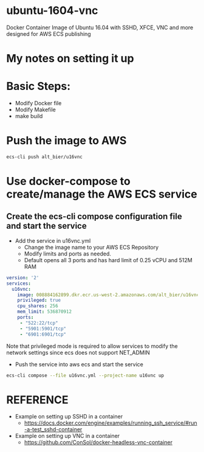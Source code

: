 # ubuntu-1604-vnc
Docker Container Image of Ubuntu 16.04 with SSHD, XFCE, VNC and more designed for AWS ECS publishing


# My notes on setting it up


# Basic Steps:

* Modify Docker file
* Modify Makefile
* make build


# Push the image to AWS

```bash
ecs-cli push alt_bier/u16vnc
```


# Use docker-compose to create/manage the AWS ECS service

## Create the ecs-cli compose configuration file and start the service

* Add the service in u16vnc.yml
    * Change the image name to your AWS ECS Repository
    * Modify limits and ports as needed.  
    * Default opens all 3 ports and has hard limit of 0.25 vCPU and 512M RAM

```yaml
version: '2'
services:
  u16vnc:
    image: 008884162899.dkr.ecr.us-west-2.amazonaws.com/alt_bier/u16vnc:latest
    privileged: true
    cpu_shares: 256
    mem_limit: 536870912
    ports:
     - "522:22/tcp"
     - "5901:5901/tcp"
     - "6901:6901/tcp"
```

Note that privileged mode is required to allow services to modify the network settings since ecs does not support NET_ADMIN

* Push the service into aws ecs and start the service

```bash
ecs-cli compose --file u16vnc.yml --project-name u16vnc up
```

# REFERENCE

* Example on setting up SSHD in a container
    * https://docs.docker.com/engine/examples/running_ssh_service/#run-a-test_sshd-container
* Example on setting up VNC in a container
    * https://github.com/ConSol/docker-headless-vnc-container


